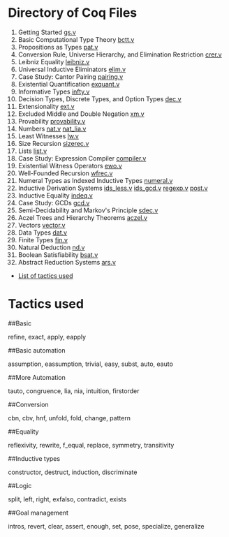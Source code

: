 # Directory of Coq Files

1.  Getting Started	[gs.v](gs.v)
2.  Basic Computational Type Theory [bctt.v](bctt.v)
3.  Propositions as Types [pat.v](pat.v)
4.  Conversion Rule, Universe Hierarchy, and Elimination Restriction [crer.v](crer.v)
5.  Leibniz Equality [leibniz.v](leibniz.v)
6.  Universal Inductive Eliminators [elim.v](elim.v)
7.  Case Study: Cantor Pairing [pairing.v](pairing.v)
8.  Existential Quantification [exquant.v](exquant.v)
9.  Informative Types [infty.v](infty.v)
10.  Decision Types, Discrete Types, and Option Types [dec.v](dec.v)
11.  Extensionality [ext.v](ext.v)
12.  Excluded Middle and Double Negation [xm.v](xm.v)
13.  Provability [provability.v](provability.v)
14.  Numbers [nat.v](nat.v) [nat_lia.v](nat_lia.v)
15.  Least Witnesses [lw.v](lw.v)
16.  Size Recursion [sizerec.v](sizerec.v)
17.  Lists [list.v](list.v)
18.  Case Study: Expression Compiler [compiler.v](compiler.v)
19.  Existential Witness Operators [ewo.v](ewo.v)
20.  Well-Founded Recursion [wfrec.v](wfrec.v)
21.  Numeral Types as Indexed Inductive Types [numeral.v](numeral.v)
22.  Inductive Derivation Systems [ids_less.v](ids_less.v) [ids_gcd.v](ids_gcd.v) [regexp.v](regexp.v) [post.v](post.v)
23.  Inductive Equality [indeq.v](indeq.v)
24.  Case Study: GCDs  [gcd.v](gcd.v)
25.  Semi-Decidability and Markov's Principle [sdec.v](sdec.v)
26.  Aczel Trees and Hierarchy Theorems [aczel.v](aczel.v)
27.  Vectors [vector.v](vector.v)
28.  Data Types [dat.v](dat.v)
29.  Finite Types [fin.v](fin.v)
30.  Natural Deduction [nd.v](nd.v)
31.  Boolean Satisfiability [bsat.v](bsat.v)
32.  Abstract Reduction Systems [ars.v](ars.v)


* [List of tactics used](Tactics.md)

# Tactics used

##Basic

refine, exact, apply, eapply

##Basic automation

assumption, eassumption, trivial, easy, subst, auto, eauto

##More Automation

tauto, congruence, lia, nia, intuition, firstorder

##Conversion

cbn, cbv, hnf, unfold, fold, change, pattern

##Equality

reflexivity, rewrite, f_equal, replace, symmetry, transitivity

##Inductive types

constructor, destruct, induction, discriminate

##Logic

split, left, right, exfalso, contradict, exists

##Goal management

intros, revert, clear, assert, enough, set, pose, specialize, generalize

